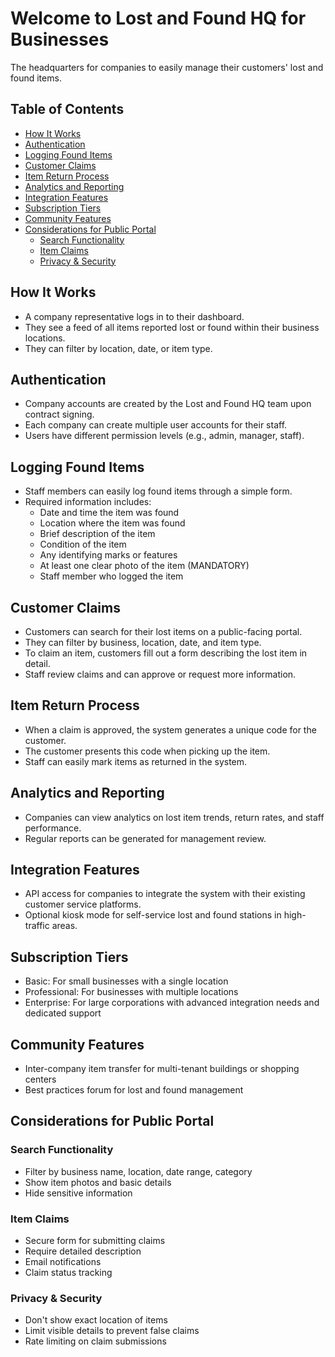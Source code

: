 # Welcome to Lost and Found HQ for Businesses

The headquarters for companies to easily manage their customers' lost and found items.

## Table of Contents

- [How It Works](#how-it-works)
- [Authentication](#authentication)
- [Logging Found Items](#logging-found-items)
- [Customer Claims](#customer-claims)
- [Item Return Process](#item-return-process)
- [Analytics and Reporting](#analytics-and-reporting)
- [Integration Features](#integration-features)
- [Subscription Tiers](#subscription-tiers)
- [Community Features](#community-features)
- [Considerations for Public Portal](#considerations-for-public-portal)
  - [Search Functionality](#search-functionality)
  - [Item Claims](#item-claims)
  - [Privacy & Security](#privacy--security)

## How It Works

- A company representative logs in to their dashboard.
- They see a feed of all items reported lost or found within their business locations.
- They can filter by location, date, or item type.

## Authentication

- Company accounts are created by the Lost and Found HQ team upon contract signing.
- Each company can create multiple user accounts for their staff.
- Users have different permission levels (e.g., admin, manager, staff).

## Logging Found Items

- Staff members can easily log found items through a simple form.
- Required information includes:
  - Date and time the item was found
  - Location where the item was found
  - Brief description of the item
  - Condition of the item
  - Any identifying marks or features
  - At least one clear photo of the item (MANDATORY)
  - Staff member who logged the item

## Customer Claims

- Customers can search for their lost items on a public-facing portal.
- They can filter by business, location, date, and item type.
- To claim an item, customers fill out a form describing the lost item in detail.
- Staff review claims and can approve or request more information.

## Item Return Process

- When a claim is approved, the system generates a unique code for the customer.
- The customer presents this code when picking up the item.
- Staff can easily mark items as returned in the system.

## Analytics and Reporting

- Companies can view analytics on lost item trends, return rates, and staff performance.
- Regular reports can be generated for management review.

## Integration Features

- API access for companies to integrate the system with their existing customer service platforms.
- Optional kiosk mode for self-service lost and found stations in high-traffic areas.

## Subscription Tiers

- Basic: For small businesses with a single location
- Professional: For businesses with multiple locations
- Enterprise: For large corporations with advanced integration needs and dedicated support

## Community Features

- Inter-company item transfer for multi-tenant buildings or shopping centers
- Best practices forum for lost and found management

## Considerations for Public Portal

### Search Functionality

- Filter by business name, location, date range, category
- Show item photos and basic details
- Hide sensitive information

### Item Claims

- Secure form for submitting claims
- Require detailed description
- Email notifications
- Claim status tracking

### Privacy & Security

- Don't show exact location of items
- Limit visible details to prevent false claims
- Rate limiting on claim submissions
